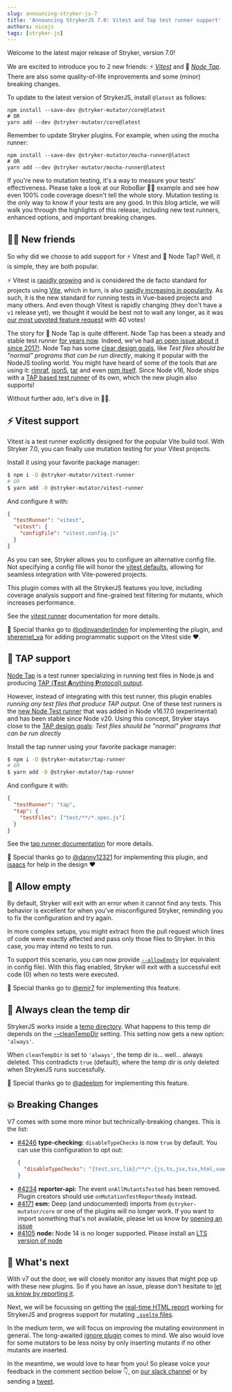 ```yaml
---
slug: announcing-stryker-js-7
title: 'Announcing StrykerJS 7.0: Vitest and Tap test runner support'
authors: nicojs
tags: [stryker-js]
---
```


Welcome to the latest major release of Stryker, version 7.0!

We are excited to introduce you to 2 new friends: ⚡ _[Vitest](https://vitest.dev/)_ and 📼 [_Node Tap_](https://node-tap.org/). There are also some quality-of-life improvements and some (minor) breaking changes.

<!-- truncate -->

To update to the latest version of StrykerJS, install `@latest` as follows:

```shell
npm install --save-dev @stryker-mutator/core@latest
# OR
yarn add --dev @stryker-mutator/core@latest
```

Remember to update Stryker plugins. For example, when using the mocha runner:

```shell
npm install --save-dev @stryker-mutator/mocha-runner@latest
# OR
yarn add --dev @stryker-mutator/mocha-runner@latest
```

If you're new to mutation testing, it's a way to measure your tests' effectiveness. Please take a look at our RoboBar 🤖🍷 example and see how even 100% code coverage doesn't tell the whole story. Mutation testing is the only way to know if your tests are any good.
In this blog article, we will walk you through the highlights of this release, including new test runners, enhanced options, and important breaking changes.

## 👩‍👦 New friends

So why did we choose to add support for ⚡ Vitest and 📼 Node Tap? Well, it is simple, they are both popular.

⚡ Vitest is [rapidly growing](https://npm-stat.com/charts.html?package=vitest&from=2022-01-01) and is considered the de facto standard for projects using [Vite](https://vitejs.dev/), which in turn, is also [rapidly increasing in popularity](https://npm-stat.com/charts.html?package=vite&from=2021-01-01). As such, it is the new standard for running tests in Vue-based projects and many others. And even though Vitest is rapidly changing (they don't have a `v1` release yet), we thought it would be best not to wait any longer, as it was [our most upvoted feature request](https://github.com/stryker-mutator/stryker-js/issues/3465) with 40 votes!

The story for 📼 Node Tap is quite different. Node Tap has been a steady and stable test runner [for years now](https://npm-stat.com/charts.html?package=tap&from=2020-01-01). Indeed, we've had [an open issue about it since 2017!](https://github.com/stryker-mutator/stryker-js/issues/325). Node Tap has some [clear design goals](https://node-tap.org/#why-tap), like _Test files should be "normal" programs that can be run directly_, making it popular with the NodeJS tooling world. You might have heard of some of the tools that are using it: [rimraf](https://github.com/isaacs/rimraf), [json5](https://www.npmjs.com/package/json5), [tar](https://www.npmjs.com/package/tar) and even [npm itself](https://github.com/npm/cli). Since Node v16, Node ships with a [TAP based test runner](https://nodejs.org/api/test.html) of its own, which the new plugin also supports!

Without further ado, let's dive in 🏊‍♂️.

## ⚡ Vitest support

Vitest is a test runner explicitly designed for the popular Vite build tool. With Stryker 7.0, you can finally use mutation testing for your Vitest projects.

Install it using your favorite package manager:

```bash
$ npm i -D @stryker-mutator/vitest-runner
# OR
$ yarn add -D @stryker-mutator/vitest-runner
```

And configure it with:

```json
{
  "testRunner": "vitest",
  "vitest": {
    "configFile": "vitest.config.js"
  }
}
```

As you can see, Stryker allows you to configure an alternative config file. Not specifying a config file will honor the [vitest defaults](https://vitest.dev/config/), allowing for seamless integration with Vite-powered projects.

This plugin comes with all the StrykerJS features you love, including coverage analysis support and fine-grained test filtering for mutants, which increases performance.

See the [vitest runner](/docs/stryker-js/vitest-runner) documentation for more details.

💐 Special thanks go to [@odinvanderlinden](https://github.com/odinvanderlinden) for implementing the plugin, and [sheremet_va](https://twitter.com/sheremet_va) for adding programmatic support on the Vitest side ❤.

## 📼 TAP support

[Node Tap](https://node-tap.org) is a test runner specializing in running test files in Node.js and producing [TAP (**T**est **A**nything **P**rotocol) output](https://en.wikipedia.org/wiki/Test_Anything_Protocol).

However, instead of integrating with this test runner, this plugin enables _running any test files that produce TAP output_. One of these test runners is the [new Node Test runner](https://nodejs.org/api/test.html) that was added in Node v16.17.0 (experimental) and has been stable since Node v20. Using this concept, Stryker stays close to the [TAP design goals](https://node-tap.org/#why-tap): _Test files should be "normal" programs that can be run directly_

Install the tap runner using your favorite package manager:

```bash
$ npm i -D @stryker-mutator/tap-runner
# OR
$ yarn add -D @stryker-mutator/tap-runner
```

And configure it with:

```json
{
  "testRunner": "tap",
  "tap": {
    "testFiles": ["test/**/*.spec.js"]
  }
}
```

See the [tap runner documentation](/docs/stryker-js/tap-runner) for more details.

💐 Special thanks go to [@danny12321](https://github.com/danny12321) for implementing this plugin, and [isaacs](https://github.com/isaacs) for help in the design ❤

## 🪹 Allow empty

By default, Stryker will exit with an error when it cannot find any tests. This behavior is excellent for when you've misconfigured Stryker, reminding you to fix the configuration and try again.

In more complex setups, you might extract from the pull request which lines of code were exactly affected and pass only those files to Stryker. In this case, you may intend no tests to run.

To support this scenario, you can now provide [`--allowEmpty`](/docs/stryker-js/configuration/#allowempty-boolean) (or equivalent in config file). With this flag enabled, Stryker will exit with a successful exit code (0) when no tests were executed.

💐 Special thanks go to [@emir7](https://github.com/emir7) for implementing this feature.

## 🧹 Always clean the temp dir

StrykerJS works inside a [temp directory](/docs/stryker-js/configuration/#tempdirname-string). What happens to this temp dir depends on the [--cleanTempDir](https://stryker-mutator.io/docs/stryker-js/configuration/#cleantempdir-boolean--always) setting. This setting now gets a new option: `'always'`.

When `cleanTempDir` is set to `'always'`, the temp dir is... well... always deleted. This contradicts `true` (default), where the temp dir is only deleted when StrykerJS runs successfully.

💐 Special thanks go to [@adeelpm](https://github.com/adeelpm) for implementing this feature.

## 💥 Breaking Changes

V7 comes with some more minor but technically-breaking changes. This is the list:

- [#4246](https://github.com/stryker-mutator/stryker-js/issues/4246) **type-checking:** `disableTypeChecks` is now `true` by default. You can use this configuration to opt out:
  ```json
  {
    "disableTypeChecks": "{test,src,lib}/**/*.{js,ts,jsx,tsx,html,vue,cts,mts}"
  }
  ```
- [#4234](https://github.com/stryker-mutator/stryker-js/issues/4234) **reporter-api:** The event `onAllMutantsTested` has been removed. Plugin creators should use `onMutationTestReportReady` instead.
- [#4171](https://github.com/stryker-mutator/stryker-js/issues/4171) **esm:** Deep (and undocumented) imports from `@stryker-mutator/core` or one of the plugins will no longer work. If you want to import something that's not available, please let us know by [opening an issue](https://github.com/stryker-mutator/stryker-js/issues/new/choose)
- [#4105](https://github.com/stryker-mutator/stryker-js/issues/4105) **node:** Node 14 is no longer supported. Please install an [LTS version of node](https://nodejs.org)

## 🔮 What's next

With v7 out the door, we will closely monitor any issues that might pop up with these new plugins. So if you have an issue, please don't hesitate to [let us know by reporting it](https://github.com/stryker-mutator/stryker-js/issues/new?assignees=&labels=%F0%9F%90%9B+Bug&projects=&template=bug_report.md&title=).

Next, we will be focussing on getting the [real-time HTML report](/blog/announcing-realtime-reporting-for-stryker) working for StrykerJS and progress support for mutating [`.svelte` files](https://github.com/stryker-mutator/stryker-js/pull/3929).

In the medium term, we will focus on improving the mutating environment in general. The long-awaited [ignore plugin](https://github.com/stryker-mutator/stryker-js/issues/3229) comes to mind. We also would love for some mutators to be less noisy by only inserting mutants if no other mutants are inserted.

In the meantime, we would love to hear from you! So please voice your feedback in the comment section below 👇, on [our slack channel](https://join.slack.com/t/stryker-mutator/shared_invite/enQtOTUyMTYyNTg1NDQ0LTU4ODNmZDlmN2I3MmEyMTVhYjZlYmJkOThlNTY3NTM1M2QxYmM5YTM3ODQxYmJjY2YyYzllM2RkMmM1NjNjZjM) or by sending a [tweet](https://twitter.com/stryker_mutator/).
